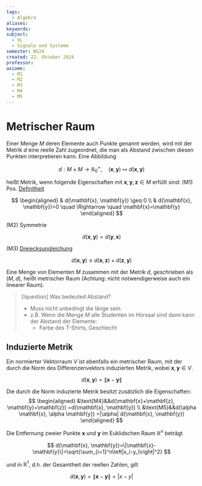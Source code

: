 ```yaml
---
tags:
  - Algebra
aliases: 
keywords: 
subject:
  - VL
  - Signale und Systeme
semester: WS24
created: 22. Oktober 2024
professor: 
axiome:
  - M1
  - M2
  - M3
  - M4
  - M5
---
```

 

# Metrischer Raum

Einer Menge $M$ deren Elemente auch Punkte genannt werden, wird mit der Metrik $d$ eine reelle Zahl zugeordnet, die man als Abstand zwischen diesen Punkten interpretieren kann. Eine Abbildung

$$
d: M \times M \rightarrow \mathbb{R}_0^{+}, \quad(\mathbf{x}, \mathbf{y}) \mapsto d(\mathbf{x}, \mathbf{y})
$$

heißt Metrik, wenn folgende Eigenschaften mit $\mathbf{x}, \mathbf{y}, \mathbf{z} \in M$ erfüllt sind:
(M1) Pos. [Definitheit](Definitheit.md)

$$
\begin{aligned}
& d(\mathbf{x}, \mathbf{y}) \geq 0 \\
& d(\mathbf{x}, \mathbf{y})=0 \quad \Rightarrow \quad \mathbf{x}=\mathbf{y}
\end{aligned}
$$

(M2) Symmetrie

$$
d(\mathbf{x}, \mathbf{y})=d(\mathbf{y}, \mathbf{x})
$$

(M3) [Dreiecksungleichung](Betrag.md)

$$
d(\mathbf{x}, \mathbf{y}) \leq d(\mathbf{x}, \mathbf{z})+d(\mathbf{z}, \mathbf{y})
$$


Eine Menge von Elementen $M$ zusammen mit der Metrik $d$, geschrieben als $(M, d)$, heißt metrischer Raum (Achtung: nicht notwendigerweise auch ein linearer Raum).

>[!question] Was bedeuted Abstand?
> - Muss nicht unbedingt die länge sein.
> - z.B. Wenn die Menge $M$ alle Studenten im Hörsaal sind dann kann der Abstand der Elemente:
>     - Farbe des T-Shirts, Geschlecht

## Induzierte Metrik

Ein normierter Vektorraum $V$ ist ebenfalls ein metrischer Raum, mit der durch die Norm des Differenzenvektors induzierten Metrik, wobei $\mathbf{x}, \mathbf{y} \in V$.

$$
d(\mathbf{x}, \mathbf{y})=\|\mathbf{x}-\mathbf{y}\|
$$


Die durch die Norm induzierte Metrik besitzt zusätzlich die Eigenschaften:
$$
\begin{aligned}
&\text{M4}&&d(\mathbf{x}+\mathbf{z}, \mathbf{y}+\mathbf{z}) =d(\mathbf{x}, \mathbf{y}) \\
&\text{M5}&&d(\alpha \mathbf{x}, \alpha \mathbf{y}) =|\alpha| d(\mathbf{x}, \mathbf{y})
\end{aligned}
$$

Die Entfernung zweier Punkte $\mathbf{x}$ und $\mathbf{y}$ im Euklidschen Raum $\mathbb{R}^n$ beträgt

$$
d(\mathbf{x}, \mathbf{y})=\|\mathbf{x}-\mathbf{y}\|=\sqrt{\sum_{i=1}^n\left|x_i-y_i\right|^2}
$$

und in $\mathbb{R}^1$, d.h. der Gesamtheit der reellen Zahlen, gilt

$$
d(\mathbf{x}, \mathbf{y})=\|\mathbf{x}-\mathbf{y}\|=|x-y|
$$


